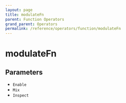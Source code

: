```yaml
---
layout: page
title: modulateFn
parent: Function Operators
grand_parent: Operators
permalink: /reference/operators/function/modulateFn
---
```


# modulateFn

## Parameters

* `Enable`
* `Mix`
* `Inspect`
